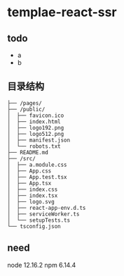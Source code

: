 # templae-react-ssr


## todo

* a
* b

## 目录结构

```
├── /pages/
├── /public/
│  ├── favicon.ico
│  ├── index.html
│  ├── logo192.png
│  ├── logo512.png
│  ├── manifest.json
│  └── robots.txt
├── README.md
├── /src/
│  ├── a.module.css
│  ├── App.css
│  ├── App.test.tsx
│  ├── App.tsx
│  ├── index.css
│  ├── index.tsx
│  ├── logo.svg
│  ├── react-app-env.d.ts
│  ├── serviceWorker.ts
│  └── setupTests.ts
└── tsconfig.json
```

## need

node 12.16.2
npm 6.14.4